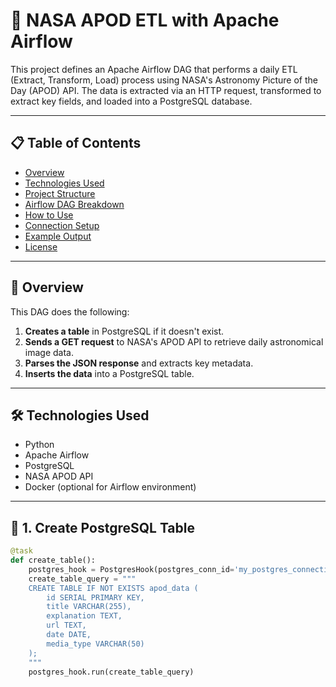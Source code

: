 # 🚀 NASA APOD ETL with Apache Airflow

This project defines an Apache Airflow DAG that performs a daily ETL (Extract, Transform, Load) process using NASA's Astronomy Picture of the Day (APOD) API. The data is extracted via an HTTP request, transformed to extract key fields, and loaded into a PostgreSQL database.

---

## 📋 Table of Contents

- [Overview](#overview)
- [Technologies Used](#technologies-used)
- [Project Structure](#project-structure)
- [Airflow DAG Breakdown](#airflow-dag-breakdown)
- [How to Use](#how-to-use)
- [Connection Setup](#connection-setup)
- [Example Output](#example-output)
- [License](#license)

---

## 📖 Overview

This DAG does the following:

1. **Creates a table** in PostgreSQL if it doesn't exist.
2. **Sends a GET request** to NASA's APOD API to retrieve daily astronomical image data.
3. **Parses the JSON response** and extracts key metadata.
4. **Inserts the data** into a PostgreSQL table.

---

## 🛠 Technologies Used

- Python
- Apache Airflow
- PostgreSQL
- NASA APOD API
- Docker (optional for Airflow environment)

---


## 🔧 1. Create PostgreSQL Table

```python
@task
def create_table():
    postgres_hook = PostgresHook(postgres_conn_id='my_postgres_connection')
    create_table_query = """
    CREATE TABLE IF NOT EXISTS apod_data (
        id SERIAL PRIMARY KEY,
        title VARCHAR(255),
        explanation TEXT,
        url TEXT,
        date DATE,
        media_type VARCHAR(50)
    );
    """
    postgres_hook.run(create_table_query)



